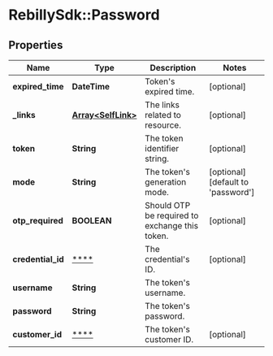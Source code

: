 # RebillySdk::Password

## Properties
Name | Type | Description | Notes
------------ | ------------- | ------------- | -------------
**expired_time** | **DateTime** | Token&#x27;s expired time. | [optional] 
**_links** | [**Array&lt;SelfLink&gt;**](SelfLink.md) | The links related to resource. | [optional] 
**token** | **String** | The token identifier string. | [optional] 
**mode** | **String** | The token&#x27;s generation mode. | [optional] [default to &#x27;password&#x27;]
**otp_required** | **BOOLEAN** | Should OTP be required to exchange this token. | [optional] 
**credential_id** | [****](.md) | The credential&#x27;s ID. | [optional] 
**username** | **String** | The token&#x27;s username. | 
**password** | **String** | The token&#x27;s password. | 
**customer_id** | [****](.md) | The token&#x27;s customer ID. | [optional] 

